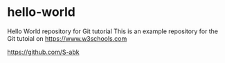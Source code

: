 # hello-world
Hello World repository for Git tutorial
This is an example repository for the Git tutoial on https://www.w3schools.com

https://github.com/S-abk
